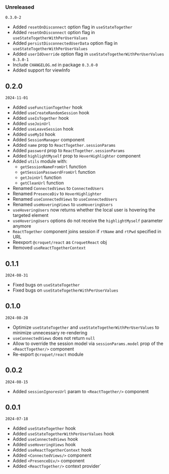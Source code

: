 ### Unreleased
`0.3.0-2`
 - Added `resetOnDisconnect` option flag in `useStateTogether`
 - Added `resetOnDisconnect` option flag in `useStateTogetherWithPerUserValues`
 - Added `persistDisconnectedUserData` option flag in `useStateTogetherWithPerUserValues`
 - Added `userIdOverride` option flag in `useStateTogetherWithPerUserValues`
`0.3.0-1`
 - Include `CHANGELOG.md` in package
`0.3.0-0`
 - Added support for viewInfo

## 0.2.0
`2024-11-01`

 - Added `useFunctionTogether` hook
 - Added `useCreateRandomSession` hook
 - Added `useIsTogether` hook
 - Added `useJoinUrl`
 - Added `useLeaveSession` hook
 - Added `useMyId` hook
 - Added `SessionManager` component
 - Added `name` prop to `ReactTogether.sessionParams`
 - Added `password` prop to `ReactTogether.sessionParams`
 - Added `highlightMyself` prop to `HoverHighlighter` component
 - Added `utils` module with:
   - `getSessionNameFromUrl` function
   - `getSessionPasswordFromUrl` function
   - `getJoinUrl` function
   - `getCleanUrl` function
 - Renamed `ConnectedViews` to `ConnectedUsers`
 - Renamed `PresenceDiv` to `HoverHighlighter`
 - Renamed `useConnectedViews` to `useConnectedUsers`
 - Renamed `useHoveringViews` to `useHoveringUsers`
 - `useHoveringUsers` now returns whether the local user is hovering the targeted element
 - `useHoveringUsers` options do not receive the `highlightMyself` parameter anymore
 - `ReactTogether` component joins session if `rtName` and `rtPwd` specified in URL
 - Reexport `@croquet/react` as `CroquetReact` obj
 - Removed `useReactTogetherContext`

## 0.1.1
`2024-08-31`

 - Fixed bugs on `useStateTogether`
 - Fixed bugs on `useStateTogetherWithPerUserValues`

## 0.1.0
`2024-08-28`

 - Optimize `useStateTogether` and `useStateTogetherWithPerUserValues` to minimize unnecessary re-rendering
 - `useConnectedViews` does not return `null`
 - Allow to override the session model via `sessionParams.model` prop of the `<ReactTogether/>` component
 - Re-export `@croquet/react` module

## 0.0.2
`2024-08-15`

 - Added `sessionIgnoresUrl` param to `<ReactTogether/>` component

## 0.0.1
`2024-07-18`

 - Added `useStateTogether` hook
 - Added `useStateTogetherWithPerUserValues` hook
 - Added `useConnectedViews` hook
 - Added `useHoveringViews` hook
 - Added `useReactTogetherContext` hook
 - Added `<ConnectedViews/>` component
 - Added `<PresenceDiv/>` component
 - Added `<ReactTogether/>` context provider`
